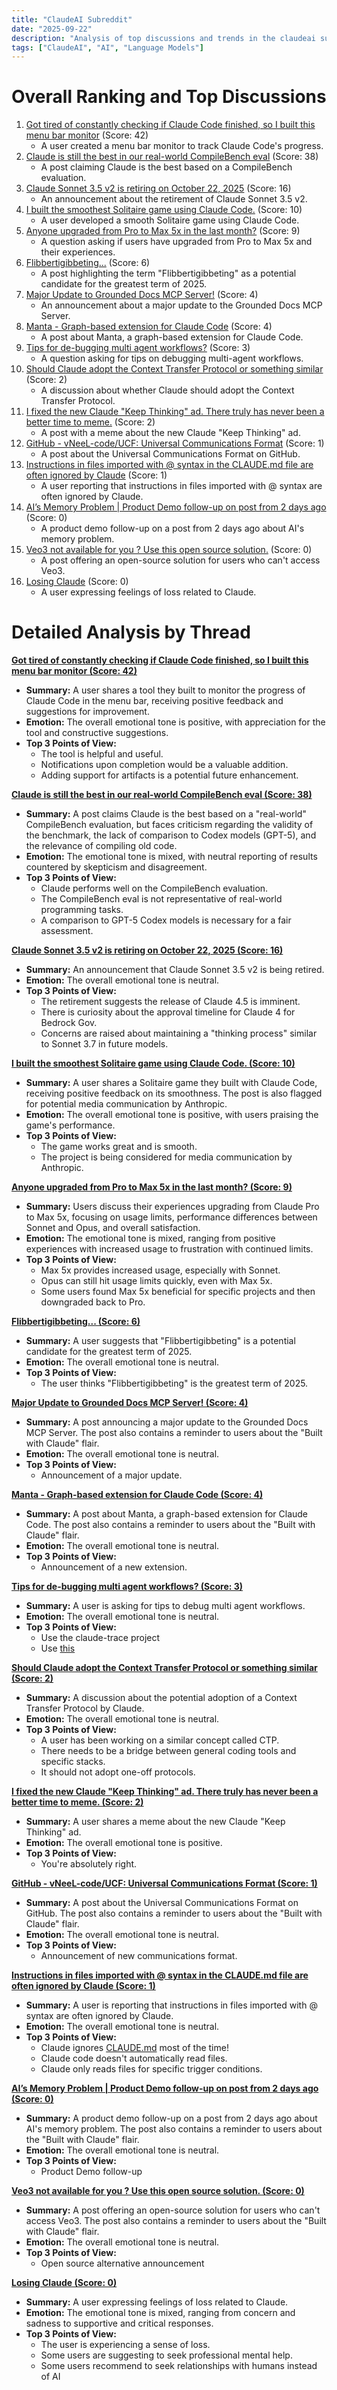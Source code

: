 ```yaml
---
title: "ClaudeAI Subreddit"
date: "2025-09-22"
description: "Analysis of top discussions and trends in the claudeai subreddit"
tags: ["ClaudeAI", "AI", "Language Models"]
---
```


# Overall Ranking and Top Discussions
1.  [Got tired of constantly checking if Claude Code finished, so I built this menu bar monitor](https://i.redd.it/hb6pz5b5vqqf1.png) (Score: 42)
    *   A user created a menu bar monitor to track Claude Code's progress.
2.  [Claude is still the best in our real-world CompileBench eval](https://i.redd.it/raepi0arzpqf1.jpeg) (Score: 38)
    *   A post claiming Claude is the best based on a CompileBench evaluation.
3.  [Claude Sonnet 3.5 v2 is retiring on October 22, 2025](https://www.reddit.com/r/ClaudeAI/comments/1nnu7yq/claude_sonnet_35_v2_is_retiring_on_october_22_2025/) (Score: 16)
    *   An announcement about the retirement of Claude Sonnet 3.5 v2.
4.  [I built the smoothest Solitaire game using Claude Code.](https://www.reddit.com/r/ClaudeAI/comments/1nnpjs0/i_built_the_smoothest_solitaire_game_using_claude/) (Score: 10)
    *   A user developed a smooth Solitaire game using Claude Code.
5.  [Anyone upgraded from Pro to Max 5x in the last month?](https://www.reddit.com/r/ClaudeAI/comments/1nnotr0/anyone_upgraded_from_pro_to_max_5x_in_the_last/) (Score: 9)
    *   A question asking if users have upgraded from Pro to Max 5x and their experiences.
6.  [Flibbertigibbeting...](https://i.redd.it/egxzqz98fqqf1.png) (Score: 6)
    *   A post highlighting the term "Flibbertigibbeting" as a potential candidate for the greatest term of 2025.
7.  [Major Update to Grounded Docs MCP Server!](https://www.reddit.com/r/ClaudeAI/comments/1nnp5s4/major_update_to_grounded_docs_mcp_server/) (Score: 4)
    *   An announcement about a major update to the Grounded Docs MCP Server.
8.  [Manta - Graph-based extension for Claude Code](https://www.reddit.com/r/ClaudeAI/comments/1nntztl/manta_graphbased_extension_for_claude_code/) (Score: 4)
    *   A post about Manta, a graph-based extension for Claude Code.
9.  [Tips for de-bugging multi agent workflows?](https://www.reddit.com/r/ClaudeAI/comments/1nnu2pk/tips_for_debugging_multi_agent_workflows/) (Score: 3)
    *   A question asking for tips on debugging multi-agent workflows.
10. [Should Claude adopt the Context Transfer Protocol or something similar](https://www.reddit.com/r/ClaudeAI/comments/1nnqtwr/should_claude_adopt_the_context_transfer_protocol/) (Score: 2)
    *   A discussion about whether Claude should adopt the Context Transfer Protocol.
11. [I fixed the new Claude "Keep Thinking" ad. There truly has never been a better time to meme.](https://x.com/0xTab/status/1970126860865712459) (Score: 2)
    *   A post with a meme about the new Claude "Keep Thinking" ad.
12. [GitHub - vNeeL-code/UCF: Universal Communications Format](https://github.com/vNeeL-code/UCF) (Score: 1)
    *   A post about the Universal Communications Format on GitHub.
13. [Instructions in files imported with @ syntax in the CLAUDE.md file are often ignored by Claude](https://www.reddit.com/r/ClaudeAI/comments/1nnsfxa/instructions_in_files_imported_with_syntax_in_the/) (Score: 1)
    *   A user reporting that instructions in files imported with @ syntax are often ignored by Claude.
14. [AI’s Memory Problem | Product Demo follow-up on post from 2 days ago](https://v.redd.it/qq7xurdedrqf1) (Score: 0)
    *   A product demo follow-up on a post from 2 days ago about AI's memory problem.
15. [Veo3 not available for you ? Use this open source solution.](https://www.reddit.com/r/ClaudeAI/comments/1nnp5ko/veo3_not_available_for_you_use_this_open_source/) (Score: 0)
    *   A post offering an open-source solution for users who can't access Veo3.
16. [Losing Claude](https://www.reddit.com/r/ClaudeAI/comments/1nnshtj/losing_claude/) (Score: 0)
    *   A user expressing feelings of loss related to Claude.

# Detailed Analysis by Thread
**[Got tired of constantly checking if Claude Code finished, so I built this menu bar monitor (Score: 42)](https://i.redd.it/hb6pz5b5vqqf1.png)**
*  **Summary:** A user shares a tool they built to monitor the progress of Claude Code in the menu bar, receiving positive feedback and suggestions for improvement.
*  **Emotion:** The overall emotional tone is positive, with appreciation for the tool and constructive suggestions.
*  **Top 3 Points of View:**
    *   The tool is helpful and useful.
    *   Notifications upon completion would be a valuable addition.
    *   Adding support for artifacts is a potential future enhancement.

**[Claude is still the best in our real-world CompileBench eval (Score: 38)](https://i.redd.it/raepi0arzpqf1.jpeg)**
*  **Summary:** A post claims Claude is the best based on a "real-world" CompileBench evaluation, but faces criticism regarding the validity of the benchmark, the lack of comparison to Codex models (GPT-5), and the relevance of compiling old code.
*  **Emotion:** The emotional tone is mixed, with neutral reporting of results countered by skepticism and disagreement.
*  **Top 3 Points of View:**
    *   Claude performs well on the CompileBench evaluation.
    *   The CompileBench eval is not representative of real-world programming tasks.
    *   A comparison to GPT-5 Codex models is necessary for a fair assessment.

**[Claude Sonnet 3.5 v2 is retiring on October 22, 2025 (Score: 16)](https://www.reddit.com/r/ClaudeAI/comments/1nnu7yq/claude_sonnet_35_v2_is_retiring_on_october_22_2025/)**
*  **Summary:** An announcement that Claude Sonnet 3.5 v2 is being retired.
*  **Emotion:** The overall emotional tone is neutral.
*  **Top 3 Points of View:**
    *   The retirement suggests the release of Claude 4.5 is imminent.
    *   There is curiosity about the approval timeline for Claude 4 for Bedrock Gov.
    *   Concerns are raised about maintaining a "thinking process" similar to Sonnet 3.7 in future models.

**[I built the smoothest Solitaire game using Claude Code. (Score: 10)](https://www.reddit.com/r/ClaudeAI/comments/1nnpjs0/i_built_the_smoothest_solitaire_game_using_claude/)**
*  **Summary:** A user shares a Solitaire game they built with Claude Code, receiving positive feedback on its smoothness. The post is also flagged for potential media communication by Anthropic.
*  **Emotion:** The overall emotional tone is positive, with users praising the game's performance.
*  **Top 3 Points of View:**
    *   The game works great and is smooth.
    *   The project is being considered for media communication by Anthropic.

**[Anyone upgraded from Pro to Max 5x in the last month? (Score: 9)](https://www.reddit.com/r/ClaudeAI/comments/1nnotr0/anyone_upgraded_from_pro_to_max_5x_in_the_last/)**
*  **Summary:** Users discuss their experiences upgrading from Claude Pro to Max 5x, focusing on usage limits, performance differences between Sonnet and Opus, and overall satisfaction.
*  **Emotion:** The emotional tone is mixed, ranging from positive experiences with increased usage to frustration with continued limits.
*  **Top 3 Points of View:**
    *   Max 5x provides increased usage, especially with Sonnet.
    *   Opus can still hit usage limits quickly, even with Max 5x.
    *   Some users found Max 5x beneficial for specific projects and then downgraded back to Pro.

**[Flibbertigibbeting... (Score: 6)](https://i.redd.it/egxzqz98fqqf1.png)**
*  **Summary:** A user suggests that "Flibbertigibbeting" is a potential candidate for the greatest term of 2025.
*  **Emotion:** The overall emotional tone is neutral.
*  **Top 3 Points of View:**
    *   The user thinks "Flibbertigibbeting" is the greatest term of 2025.

**[Major Update to Grounded Docs MCP Server! (Score: 4)](https://www.reddit.com/r/ClaudeAI/comments/1nnp5s4/major_update_to_grounded_docs_mcp_server/)**
*  **Summary:** A post announcing a major update to the Grounded Docs MCP Server. The post also contains a reminder to users about the "Built with Claude" flair.
*  **Emotion:** The overall emotional tone is neutral.
*  **Top 3 Points of View:**
    *   Announcement of a major update.

**[Manta - Graph-based extension for Claude Code (Score: 4)](https://www.reddit.com/r/ClaudeAI/comments/1nntztl/manta_graphbased_extension_for_claude_code/)**
*  **Summary:** A post about Manta, a graph-based extension for Claude Code. The post also contains a reminder to users about the "Built with Claude" flair.
*  **Emotion:** The overall emotional tone is neutral.
*  **Top 3 Points of View:**
    *   Announcement of a new extension.

**[Tips for de-bugging multi agent workflows? (Score: 3)](https://www.reddit.com/r/ClaudeAI/comments/1nnu2pk/tips_for_debugging_multi_agent_workflows/)**
*  **Summary:** A user is asking for tips to debug multi agent workflows.
*  **Emotion:** The overall emotional tone is neutral.
*  **Top 3 Points of View:**
    *   Use the claude-trace project
    *   Use [this](https://github.com/vNeeL-code/UCF)

**[Should Claude adopt the Context Transfer Protocol or something similar (Score: 2)](https://www.reddit.com/r/ClaudeAI/comments/1nnqtwr/should_claude_adopt_the_context_transfer_protocol/)**
*  **Summary:** A discussion about the potential adoption of a Context Transfer Protocol by Claude.
*  **Emotion:** The overall emotional tone is neutral.
*  **Top 3 Points of View:**
    *   A user has been working on a similar concept called CTP.
    *   There needs to be a bridge between general coding tools and specific stacks.
    *   It should not adopt one-off protocols.

**[I fixed the new Claude "Keep Thinking" ad. There truly has never been a better time to meme. (Score: 2)](https://x.com/0xTab/status/1970126860865712459)**
*  **Summary:** A user shares a meme about the new Claude "Keep Thinking" ad.
*  **Emotion:** The overall emotional tone is positive.
*  **Top 3 Points of View:**
    *   You're absolutely right.

**[GitHub - vNeeL-code/UCF: Universal Communications Format (Score: 1)](https://github.com/vNeeL-code/UCF)**
*  **Summary:** A post about the Universal Communications Format on GitHub. The post also contains a reminder to users about the "Built with Claude" flair.
*  **Emotion:** The overall emotional tone is neutral.
*  **Top 3 Points of View:**
    *   Announcement of new communications format.

**[Instructions in files imported with @ syntax in the CLAUDE.md file are often ignored by Claude (Score: 1)](https://www.reddit.com/r/ClaudeAI/comments/1nnsfxa/instructions_in_files_imported_with_syntax_in_the/)**
*  **Summary:** A user is reporting that instructions in files imported with @ syntax are often ignored by Claude.
*  **Emotion:** The overall emotional tone is neutral.
*  **Top 3 Points of View:**
    *   Claude ignores [CLAUDE.md](http://CLAUDE.md) most of the time!
    *   Claude code doesn't automatically read files.
    *   Claude only reads files for specific trigger conditions.

**[AI’s Memory Problem | Product Demo follow-up on post from 2 days ago (Score: 0)](https://v.redd.it/qq7xurdedrqf1)**
*  **Summary:** A product demo follow-up on a post from 2 days ago about AI's memory problem. The post also contains a reminder to users about the "Built with Claude" flair.
*  **Emotion:** The overall emotional tone is neutral.
*  **Top 3 Points of View:**
    *   Product Demo follow-up

**[Veo3 not available for you ? Use this open source solution. (Score: 0)](https://www.reddit.com/r/ClaudeAI/comments/1nnp5ko/veo3_not_available_for_you_use_this_open_source/)**
*  **Summary:** A post offering an open-source solution for users who can't access Veo3. The post also contains a reminder to users about the "Built with Claude" flair.
*  **Emotion:** The overall emotional tone is neutral.
*  **Top 3 Points of View:**
    *   Open source alternative announcement

**[Losing Claude (Score: 0)](https://www.reddit.com/r/ClaudeAI/comments/1nnshtj/losing_claude/)**
*  **Summary:** A user expressing feelings of loss related to Claude.
*  **Emotion:** The emotional tone is mixed, ranging from concern and sadness to supportive and critical responses.
*  **Top 3 Points of View:**
    *   The user is experiencing a sense of loss.
    *   Some users are suggesting to seek professional mental help.
    *   Some users recommend to seek relationships with humans instead of AI
